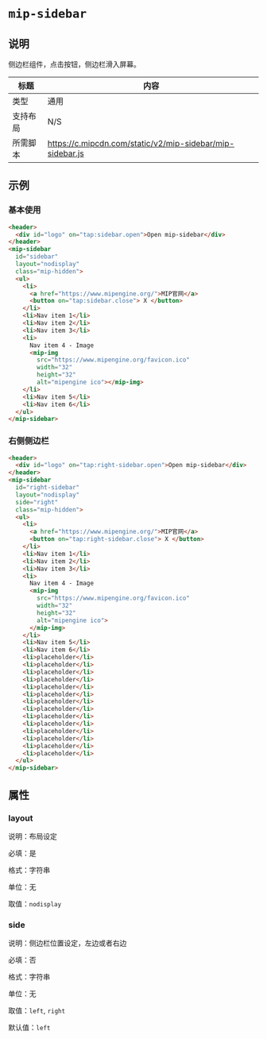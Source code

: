 # `mip-sidebar`

## 说明

侧边栏组件，点击按钮，侧边栏滑入屏幕。

标题|内容
----|----
类型|通用
支持布局| N/S
所需脚本|https://c.mipcdn.com/static/v2/mip-sidebar/mip-sidebar.js

## 示例

### 基本使用

```html
<header>
  <div id="logo" on="tap:sidebar.open">Open mip-sidebar</div>
</header>
<mip-sidebar
  id="sidebar"
  layout="nodisplay"
  class="mip-hidden">
  <ul>
    <li>
      <a href="https://www.mipengine.org/">MIP官网</a>
      <button on="tap:sidebar.close"> X </button>
    </li>
    <li>Nav item 1</li>
    <li>Nav item 2</li>
    <li>Nav item 3</li>
    <li>
      Nav item 4 - Image
      <mip-img
        src="https://www.mipengine.org/favicon.ico"
        width="32"
        height="32"
        alt="mipengine ico"></mip-img>
    </li>
    <li>Nav item 5</li>
    <li>Nav item 6</li>
  </ul>
</mip-sidebar>
```

### 右侧侧边栏

```html
<header>
  <div id="logo" on="tap:right-sidebar.open">Open mip-sidebar</div>
</header>
<mip-sidebar 
  id="right-sidebar"
  layout="nodisplay"
  side="right"
  class="mip-hidden">
  <ul>
    <li>
      <a href="https://www.mipengine.org/">MIP官网</a>
      <button on="tap:right-sidebar.close"> X </button>
    </li>
    <li>Nav item 1</li>
    <li>Nav item 2</li>
    <li>Nav item 3</li>
    <li>
      Nav item 4 - Image
      <mip-img
        src="https://www.mipengine.org/favicon.ico"
        width="32"
        height="32"
        alt="mipengine ico">
      </mip-img>
    </li>
    <li>Nav item 5</li>
    <li>Nav item 6</li>
    <li>placeholder</li>
    <li>placeholder</li>
    <li>placeholder</li>
    <li>placeholder</li>
    <li>placeholder</li>
    <li>placeholder</li>
    <li>placeholder</li>
    <li>placeholder</li>
    <li>placeholder</li>
    <li>placeholder</li>
    <li>placeholder</li>
    <li>placeholder</li>
    <li>placeholder</li>
    <li>placeholder</li>
  </ul>
</mip-sidebar>
```

## 属性

### layout

说明：布局设定

必填：是

格式：字符串

单位：无

取值：`nodisplay`

### side

说明：侧边栏位置设定，左边或者右边

必填：否

格式：字符串

单位：无

取值：`left`, `right`

默认值：`left`
